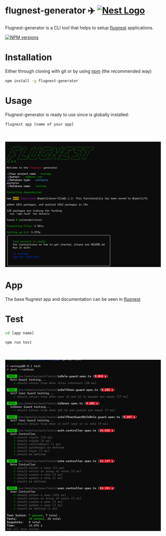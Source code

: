 # flugnest-generator ✈️ <a href="http://nestjs.com/" target="blank"><img src="https://nestjs.com/img/logo-small.svg" width="40" alt="Nest Logo" /></a>


Flugnest-generator is a CLI tool that helps to setup [flugnest](https://github.com/Santiagomrn/flug-nest) applications.

[![NPM versions](https://badge.fury.io/js/flugnest-generator.svg)](https://npmjs.org/package/flugnest-generator)


# Installation 
Either through cloning with git or by using [npm](http://npmjs.org) (the recommended way)

```bash
npm install -g flugnest-generator
```

# Usage
Flugnest-generator is ready to use since is globally installed:

```bash
flugnest app [name of your app]
```
<p align="center">
<br>
<br>
<img src="./src/docs/generator.png" alt="generator" width="650" style="aligment:center">
</p>

# App
The base flugnest app and documentation can be seen in [flugnest](https://github.com/Santiagomrn/flug-nest) 

# Test

```bash
cd [app name]
```
```bash
npm run test
```
<p align="center">
<br>
<br>
<img src="./src/docs/tests.png" alt="generator" width="600" style="aligment:center">
</p>